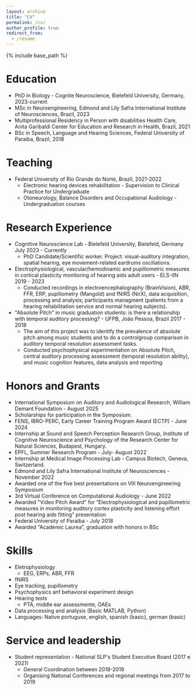```yaml
---
layout: archive
title: "CV"
permalink: /cv/
author_profile: true
redirect_from:
  - /resume
---
```


{% include base_path %}

Education
======
* PhD in Biology - Cognite Neuroscience, Bielefeld University, Germany, 2023-current
* MSc in Neuroengineering, Edmond and Lily Safra International Institute of Neurosciences, Brazil, 2023
* Multiprofessional Residency in Person with disabilities Health Care, Anita Garibaldi Center for Education and Research in Health, Brazil, 2021
* BSc in Speech, Language and Hearing Sciences, Federal University of Paraíba, Brazil, 2018

Teaching
======
* Federal University of Rio Grande do Norte, Brazil, 2021-2022
  * Electronic hearing devices rehabilitation - Supervision to Clinical Practice for Undergraduate
  * Otoneurology, Balance Disorders and Occupational Audiology - Undergraduation courses

Research Experience
=====
* Cognitive Neuroscience Lab - Bielefeld University, Bielefeld, Germany July 2023 - Currently
  * PhD Candidate/Scientific worker. Project: visual-auditory integration, spatial hearing, eye movement-related eardrums oscillations.
* Electrophysiological, vascular/hemodinamic and pupillometric measures in cortical plasticity monitoring of hearing aids adult users - ELS-IIN 2019 - 2023
  * Conducted recordings in electroencephalography (BrainVision), ABR, FFR, ERP, pupillometry (Mangold) and fNIRS (NirX), data acquisition, processing and analysis; participants managment (patients from a hearing rehabilitation service and normal hearing subjects).
* "Absolute Pitch" in music graduation students: is there a relationship with temporal auditory processing? - UFPB, João Pessoa, Brazil 2017 - 2018
  * The aim of this project was to identify the prevalence of absolute pitch among music students and to do a controlgroup comparison in auditory temporal resolution assessment tasks.
  * Conducted psychophysical experimentation on Absolute Pitch, central auditory processing assessment (temporal resolution ability), and music cognition features, data analysis and reporting.

Honors and Grants
=====
*  International Symposium on Auditory and Audiological Research, William Demant Foundation - August 2025
  *  Scholarships for participation in the Symposium.
*  FENS, IBRO-PERC, Early Career Training Program Award (ECTP) - June 2024 
  * Internship at Sound and Speech Perception Research Group, Institute of Cognitive Neuroscience and Psychology of the Research Center for Natural Sciences, Budapest, Hungary.
*  EPFL, Summer Research Program - July- August 2022
  * Internship at Medical Image Processing Lab - Campus Biotech, Geneva, Switzerland. 
*  Edmond and Lily Safra International Institute of Neurosciences - November 2022 
  * Awarded one of the five best presentations on VIII Neuroengineering Symposium 
*  3rd Virtual Conference on Computational Audiology - June 2022
  * Awarded "Video Pitch Award" for ”Electrophysiological and pupillometric measures in monitoring auditory cortex plasticity and listening effort post hearing aids fitting” presentation 
*  Federal University of Paraíba -  July 2018 
  * Awarded "Academic Laurea”, graduation with honors in BSc

Skills
======
* Eletrophysiology
  * EEG, ERPs, ABR, FFR
* fNIRS
* Eye tracking, pupillometry
* Psychophysics anf behavioral experiment design
* Hearing tests 
  * PTA, middle ear assessmente, OAEs
* Data processing and analysis (Basic MATLAB, Python)
*  Languages: Native portuguse, english, spanish (basic), german (basic)
 
Service and leadership
======
* Student representation - National SLP's Student Executive Board (2017 e 2021)
  * General Coordination between 2018-2019
  * Organising National Conferences and regional meetings from 2017 to 2019
